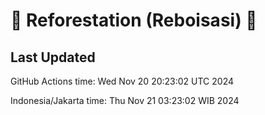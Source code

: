 
# 🌳 Reforestation (Reboisasi) 🌲

## Last Updated

GitHub Actions time: Wed Nov 20 20:23:02 UTC 2024

Indonesia/Jakarta time: Thu Nov 21 03:23:02 WIB 2024
